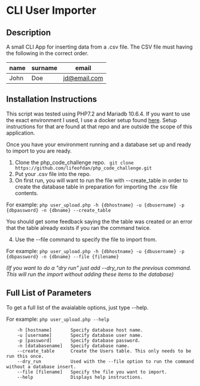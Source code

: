# CLI User Importer
## Description
A small CLI App for inserting data from a .csv file. The CSV file must having the following in the correct order.

| name | surname | email |
|------|---------|-------|
| John | Doe      | jd@email.com |

## Installation Instructions
This script was tested using PHP7.2 and Mariadb 10.6.4. If you want to use the exact environment I used, I use a docker setup found [here](https://github.com/lifeofdan/docker_env). Setup instructions for that are found at that repo and are outside the scope of this application.

Once you have your environment running and a database set up and ready to import to you are ready.

1. Clone the php_code_challenge repo. ` git clone https://github.com/lifeofdan/php_code_challenge.git`
2. Put your .csv file into the repo.
3. On first run, you will want to run the file with --create_table in order to create the database table in preparation for importing the .csv file contents.

For example:
`php user_upload.php -h {dbhostname} -u {dbusername} -p {dbpassword} -n {dbname} --create_table`

You should get some feedback saying the the table was created or an error that the table already exists if you ran the command twice.

4. Use the --file command to specify the file to import from.

For example:
`php user_upload.php -h {dbhostname} -u {dbusername} -p {dbpassword} -n {dbname} --file {filename}`

*(If you want to do a "dry run" just add --dry_run to the previous command. This will run the import without adding these items to the database)*

## Full List of Parameters
To get a full list of the avaialable options, just type --help.

For example:
`php user_upload.php --help`

```
	-h [hostname]		Specify database host name.
	-u [username]		Specify database user name.
	-p [password]		Specify database password.
	-n [databasename]	Specify database name.
	--create_table 		Create the Users table. This only needs to be run this once.
	--dry_run 			Used with the --file option to run the command without a database insert.
	--file [filename]	Specify the file you want to import.
	--help 				Displays help instructions.
```
